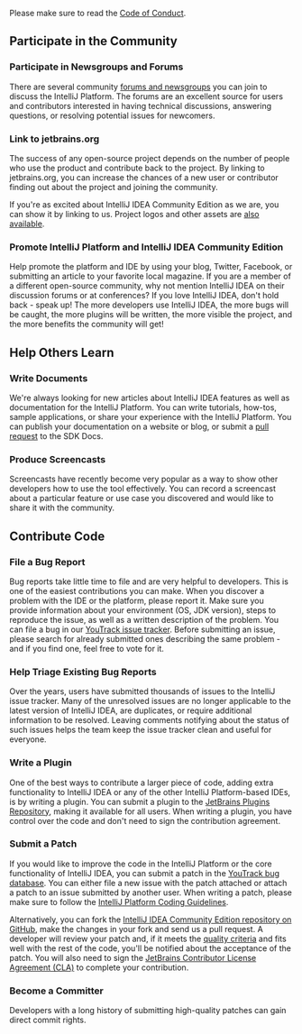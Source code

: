 [//]: # (title: Contributing to the IntelliJ Platform)

<!-- Copyright 2000-2020 JetBrains s.r.o. and other contributors. Use of this source code is governed by the Apache 2.0 license that can be found in the LICENSE file. -->

Please make sure to read the [Code of Conduct](intellij-sdk-docs-original_CODE_OF_CONDUCT.md).

## Participate in the Community

### Participate in Newsgroups and Forums
There are several community [forums and newsgroups](https://intellij-support.jetbrains.com/hc/en-us/community/topics) you can join to discuss the IntelliJ Platform.
The forums are an excellent source for users and contributors interested in having technical discussions, answering questions, or resolving potential issues for newcomers.

### Link to jetbrains.org
The success of any open-source project depends on the number of people who use the product and contribute back to the project.
By linking to jetbrains.org, you can increase the chances of a new user or contributor finding out about the project and joining the community.

If you're as excited about IntelliJ IDEA Community Edition as we are, you can show it by linking to us.
Project logos and other assets are [also available](https://www.jetbrains.com/company/press/).

### Promote IntelliJ Platform and IntelliJ IDEA Community Edition
Help promote the platform and IDE by using your blog, Twitter, Facebook, or submitting an article to your favorite local magazine.
If you are a member of a different open-source community, why not mention IntelliJ IDEA on their discussion forums or at conferences? If you love IntelliJ IDEA, don't hold back - speak up! The more developers use IntelliJ IDEA, the more bugs will be caught, the more plugins will be written, the more visible the project, and the more benefits the community will get!

## Help Others Learn

### Write Documents
We're always looking for new articles about IntelliJ IDEA features as well as documentation for the IntelliJ Platform.
You can write tutorials, how-tos, sample applications, or share your experience with the IntelliJ Platform.
You can publish your documentation on a website or blog, or submit a [pull request](intellij-sdk-docs-original_CONTRIBUTING.md) to the SDK Docs.

### Produce Screencasts
Screencasts have recently become very popular as a way to show other developers how to use the tool effectively.
You can record a screencast about a particular feature or use case you discovered and would like to share it with the community.

## Contribute Code

### File a Bug Report
Bug reports take little time to file and are very helpful to developers.
This is one of the easiest contributions you can make.
When you discover a problem with the IDE or the platform, please report it.
Make sure you provide information about your environment (OS, JDK version), steps to reproduce the issue, as well as a written description of the problem.
You can file a bug in our [YouTrack issue tracker](https://youtrack.jetbrains.com/issues/IDEA).
Before submitting an issue, please search for already submitted ones describing the same problem - and if you find one, feel free to vote for it.

### Help Triage Existing Bug Reports
Over the years, users have submitted thousands of issues to the IntelliJ issue tracker.
Many of the unresolved issues are no longer applicable to the latest version of IntelliJ IDEA, are duplicates, or require additional information to be resolved.
Leaving comments notifying about the status of such issues helps the team keep the issue tracker clean and useful for everyone.

### Write a Plugin
One of the best ways to contribute a larger piece of code, adding extra functionality to IntelliJ IDEA or any of the other IntelliJ Platform-based IDEs, is by writing a plugin.
You can submit a plugin to the [JetBrains Plugins Repository](https://plugins.jetbrains.com/), making it available for all users.
When writing a plugin, you have control over the code and don't need to sign the contribution agreement.

### Submit a Patch
If you would like to improve the code in the IntelliJ Platform or the core functionality of IntelliJ IDEA, you can submit a patch in the [YouTrack bug database](https://youtrack.jetbrains.com/issues/IDEA).
You can either file a new issue with the patch attached or attach a patch to an issue submitted by another user.
When writing a patch, please make sure to follow the [IntelliJ Platform Coding Guidelines](intellij_coding_guidelines.md).

Alternatively, you can fork the [IntelliJ IDEA Community Edition repository on GitHub](https://github.com/JetBrains/intellij-community), make the changes in your fork and send us a pull request.
A developer will review your patch and, if it meets the [quality criteria](intellij_coding_guidelines.md) and fits well with the rest of the code, you'll be notified about the acceptance of the patch.
You will also need to sign the [JetBrains Contributor License Agreement (CLA)](https://www.jetbrains.com/agreements/cla/) to complete your contribution.

### Become a Committer
Developers with a long history of submitting high-quality patches can gain direct commit rights.